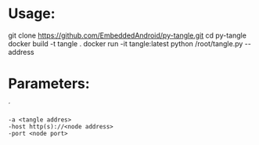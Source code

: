 # Usage:

git clone https://github.com/EmbeddedAndroid/py-tangle.git
cd py-tangle
docker build -t tangle .
docker run -it tangle:latest python /root/tangle.py --address <tangle address>

# Parameters:
´
```
-a <tangle addres>
-host http(s)://<node address>
-port <node port>
```
